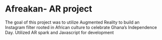 # Afreakan- AR project
The goal of this project was to utilize Augmented Reality to build an Instagram filter rooted in African culture to
celebrate Ghana’s Independence Day.
Utilized AR spark and Javascript for development 
